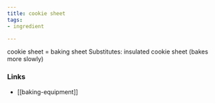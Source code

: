 ```yaml
---
title: cookie sheet
tags:
- ingredient

---
```

cookie sheet = baking sheet Substitutes: insulated cookie sheet (bakes more slowly)

### Links

* [[baking-equipment]]
